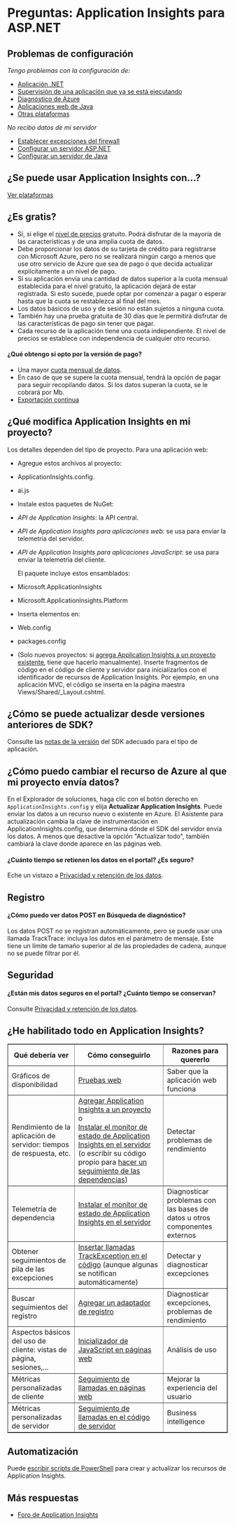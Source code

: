 <properties 
	pageTitle="Solución de problemas y preguntas sobre Application Insights" 
	description="¿Hay algo que no entienda o que no funcione en Visual Studio Application Insights? Pruebe aquí." 
	services="application-insights" 
    documentationCenter=".net"
	authors="alancameronwills" 
	manager="douge"/>

<tags 
	ms.service="application-insights" 
	ms.workload="mobile" 
	ms.tgt_pltfrm="ibiza" 
	ms.devlang="na" 
	ms.topic="article" 
	ms.date="08/24/2016" 
	ms.author="awills"/>
 
# Preguntas: Application Insights para ASP.NET

## Problemas de configuración

*Tengo problemas con la configuración de:*

* [Aplicación .NET](app-insights-asp-net-troubleshoot-no-data.md)
* [Supervisión de una aplicación que ya se está ejecutando](app-insights-monitor-performance-live-website-now.md#troubleshooting)
* [Diagnóstico de Azure](app-insights-azure-diagnostics.md)
* [Aplicaciones web de Java](app-insights-java-troubleshoot.md)
* [Otras plataformas](app-insights-platforms.md)

*No recibo datos de mi servidor*

* [Establecer excepciones del firewall](app-insights-ip-addresses.md)
* [Configurar un servidor ASP.NET](app-insights-monitor-performance-live-website-now.md)
* [Configurar un servidor de Java](app-insights-java-agent.md)


## ¿Se puede usar Application Insights con...?

[Ver plataformas][platforms]


## ¿Es gratis?

* Sí, si elige el [nivel de precios](app-insights-pricing.md) gratuito. Podrá disfrutar de la mayoría de las características y de una amplia cuota de datos.
* Debe proporcionar los datos de su tarjeta de crédito para registrarse con Microsoft Azure, pero no se realizará ningún cargo a menos que use otro servicio de Azure que sea de pago o que decida actualizar explícitamente a un nivel de pago.
* Si su aplicación envía una cantidad de datos superior a la cuota mensual establecida para el nivel gratuito, la aplicación dejará de estar registrada. Si esto sucede, puede optar por comenzar a pagar o esperar hasta que la cuota se restablezca al final del mes.
* Los datos básicos de uso y de sesión no están sujetos a ninguna cuota.
* También hay una prueba gratuita de 30 días que le permitirá disfrutar de las características de pago sin tener que pagar.
* Cada recurso de la aplicación tiene una cuota independiente. El nivel de precios se establece con independencia de cualquier otro recurso.

#### ¿Qué obtengo si opto por la versión de pago?

* Una mayor [cuota mensual de datos](https://azure.microsoft.com/pricing/details/application-insights/).
* En caso de que se supere la cuota mensual, tendrá la opción de pagar para seguir recopilando datos. Si los datos superan la cuota, se le cobrará por Mb.
* [Exportación continua](app-insights-export-telemetry.md)


## <a name="q14"></a>¿Qué modifica Application Insights en mi proyecto?

Los detalles dependen del tipo de proyecto. Para una aplicación web:


+ Agregue estos archivos al proyecto:

 + ApplicationInsights.config.
 + ai.js


+ Instale estos paquetes de NuGet:

 -  *API de Application Insights*: la API central.

 -  *API de Application Insights para aplicaciones web*: se usa para enviar la telemetría del servidor.

 -  *API de Application Insights para aplicaciones JavaScript*: se usa para enviar la telemetría del cliente.

    El paquete incluye estos ensamblados:

 - Microsoft.ApplicationInsights

 - Microsoft.ApplicationInsights.Platform

+ Inserta elementos en:

 - Web.config

 - packages.config

+ (Solo nuevos proyectos: si [agrega Application Insights a un proyecto existente][start], tiene que hacerlo manualmente). Inserte fragmentos de código en el código de cliente y servidor para inicializarlos con el identificador de recursos de Application Insights. Por ejemplo, en una aplicación MVC, el código se inserta en la página maestra Views/Shared/\_Layout.cshtml.


## ¿Cómo se puede actualizar desde versiones anteriores de SDK?

Consulte las [notas de la versión](app-insights-release-notes.md) del SDK adecuado para el tipo de aplicación.



## <a name="update"></a>¿Cómo puedo cambiar el recurso de Azure al que mi proyecto envía datos?

En el Explorador de soluciones, haga clic con el botón derecho en `ApplicationInsights.config` y elija **Actualizar Application Insights**. Puede enviar los datos a un recurso nuevo o existente en Azure. El Asistente para actualización cambia la clave de instrumentación en ApplicationInsights.config, que determina dónde el SDK del servidor envía los datos. A menos que desactive la opción "Actualizar todo", también cambiará la clave donde aparece en las páginas web.


#### <a name="data"></a>¿Cuánto tiempo se retienen los datos en el portal? ¿Es seguro?

Eche un vistazo a [Privacidad y retención de los datos][data].

## Registro

#### <a name="post"></a>¿Cómo puedo ver datos POST en Búsqueda de diagnóstico?

Los datos POST no se registran automáticamente, pero se puede usar una llamada TrackTrace: incluya los datos en el parámetro de mensaje. Este tiene un límite de tamaño superior al de las propiedades de cadena, aunque no se puede filtrar por él.

## Seguridad

#### ¿Están mis datos seguros en el portal? ¿Cuánto tiempo se conservan?

Consulte [Privacidad y retención de los datos][data].


## <a name="q17"></a> ¿He habilitado todo en Application Insights?

<table border="1">
<tr><th>Qué debería ver</th><th>Cómo conseguirlo</th><th>Razones para quererlo</th></tr>
<tr><td>Gráficos de disponibilidad</td><td><a href="../app-insights-monitor-web-app-availability/">Pruebas web</a></td><td>Saber que la aplicación web funciona</td></tr>
<tr><td>Rendimiento de la aplicación de servidor: tiempos de respuesta, etc.
</td><td><a href="../app-insights-asp-net/">Agregar Application Insights a un proyecto</a><br/>o <br/><a href="../app-insights-monitor-performance-live-website-now/">Instalar el monitor de estado de Application Insights en el servidor</a> (o escribir su código propio para <a href="../app-insights-api-custom-events-metrics/#track-dependency">hacer un seguimiento de las dependencias</a>)</td><td>Detectar problemas de rendimiento</td></tr>
<tr><td>Telemetría de dependencia</td><td><a href="../app-insights-monitor-performance-live-website-now/">Instalar el monitor de estado de Application Insights en el servidor</a></td><td>Diagnosticar problemas con las bases de datos u otros componentes externos</td></tr>
<tr><td>Obtener seguimientos de pila de las excepciones</td><td><a href="../app-insights-search-diagnostic-logs/#exceptions">Insertar llamadas TrackException en el código</a> (aunque algunas se notifican automáticamente)</td><td>Detectar y diagnosticar excepciones</td></tr>
<tr><td>Buscar seguimientos del registro</td><td><a href="../app-insights-search-diagnostic-logs/">Agregar un adaptador de registro</a></td><td>Diagnosticar excepciones, problemas de rendimiento</td></tr>
<tr><td>Aspectos básicos del uso de cliente: vistas de página, sesiones,...</td><td><a href="../app-insights-javascript/">Inicializador de JavaScript en páginas web</a></td><td>Análisis de uso</td></tr>
<tr><td>Métricas personalizadas de cliente</td><td><a href="../app-insights-api-custom-events-metrics/">Seguimiento de llamadas en páginas web</a></td><td>Mejorar la experiencia del usuario</td></tr>
<tr><td>Métricas personalizadas de servidor</td><td><a href="../app-insights-api-custom-events-metrics/">Seguimiento de llamadas en el código de servidor</a></td><td>Business intelligence</td></tr>
</table>


## Automatización

Puede [escribir scripts de PowerShell](app-insights-powershell.md) para crear y actualizar los recursos de Application Insights.

## Más respuestas

* [Foro de Application Insights](https://social.msdn.microsoft.com/Forums/vstudio/es-ES/home?forum=ApplicationInsights)


<!--Link references-->

[data]: app-insights-data-retention-privacy.md
[platforms]: app-insights-platforms.md
[start]: app-insights-overview.md
[windows]: app-insights-windows-get-started.md

 

<!---HONumber=AcomDC_0824_2016-->